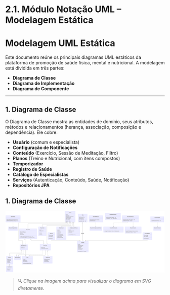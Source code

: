 # 2.1. Módulo Notação UML – Modelagem Estática

# Modelagem UML Estática

Este documento reúne os principais diagramas UML estáticos da plataforma de promoção de saúde física, mental e nutricional. A modelagem está dividida em três partes:

- **Diagrama de Classe**  
- **Diagrama de Implementação**  
- **Diagrama de Componente**  

---

## 1. Diagrama de Classe

O Diagrama de Classe mostra as entidades de domínio, seus atributos, métodos e relacionamentos (herança, associação, composição e dependência). Ele cobre:

- **Usuário** (comum e especialista)  
- **Configuração de Notificações**  
- **Conteúdo** (Exercício, Sessão de Meditação, Filtro)  
- **Planos** (Treino e Nutricional, com itens compostos)  
- **Temporizador**  
- **Registro de Saúde**  
- **Catálogo de Especialistas**  
- **Serviços** (Autenticação, Conteúdo, Saúde, Notificação)  
- **Repositórios JPA**  

## 1. Diagrama de Classe

[![Diagrama de Classe](../assets/DiagramaClasse.png)]()

> 🔍 *Clique na imagem acima para visualizar o diagrama em SVG diretamente.*



